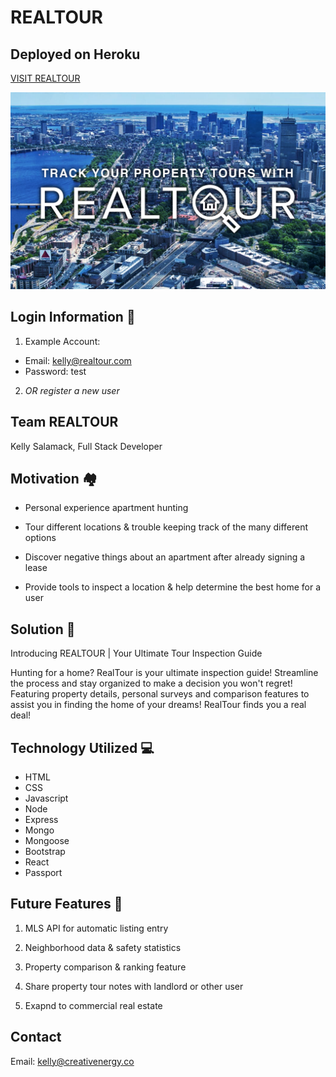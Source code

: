 # REALTOUR

## Deployed on Heroku

[VISIT REALTOUR](realtour.herokuapp.com)

![Screenshot](./client/src/assets/screenshot.png)

## Login Information 🔐

1. Example Account:
* Email: kelly@realtour.com
* Password: test

2. *OR register a new user*

## Team REALTOUR

Kelly Salamack, Full Stack Developer

## Motivation 🏘

* Personal experience apartment hunting

* Tour different locations & trouble keeping track of the many different options

* Discover negative things about an apartment after already signing a lease

* Provide tools to inspect a location & help determine the best home for a user

## Solution 📍

Introducing REALTOUR | Your Ultimate Tour Inspection Guide

Hunting for a home? RealTour is your ultimate inspection guide! Streamline the process and stay organized to make a decision you won't regret! Featuring property details, personal surveys and comparison features to assist you in finding the home of your dreams! RealTour finds you a real deal!

## Technology Utilized 💻

* HTML
* CSS
* Javascript
* Node
* Express
* Mongo
* Mongoose
* Bootstrap
* React
* Passport

## Future Features 🔮

1. MLS API for automatic listing entry

2. Neighborhood data & safety statistics

3. Property comparison & ranking feature

4. Share property tour notes with landlord or other user

5. Exapnd to commercial real estate

## Contact

Email: kelly@creativenergy.co